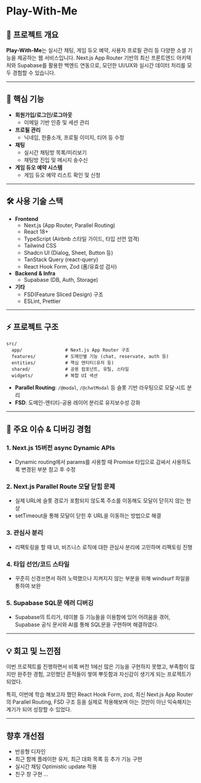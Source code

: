 # Play-With-Me

## 📝 프로젝트 개요

**Play-With-Me**는 실시간 채팅, 게임 듀오 예약, 사용자 프로필 관리 등 다양한 소셜 기능을 제공하는 웹 서비스입니다. Next.js App Router 기반의 최신 프론트엔드 아키텍처와 Supabase를 활용한 백엔드 연동으로, 모던한 UI/UX와 실시간 데이터 처리를 모두 경험할 수 있습니다.

---

## 🚩 핵심 기능

- **회원가입/로그인/로그아웃**
  - 이메일 기반 인증 및 세션 관리
- **프로필 관리**
  - 닉네임, 한줄소개, 프로필 이미지, 티어 등 수정
- **채팅**
  - 실시간 채팅방 목록/미리보기
  - 채팅방 진입 및 메시지 송수신
- **게임 듀오 예약 시스템**
  - 게임 듀오 예약 리스트 확인 및 신청

---

## 🛠️ 사용 기술 스택

- **Frontend**
  - Next.js (App Router, Parallel Routing)
  - React 18+
  - TypeScript (Airbnb 스타일 가이드, 타입 선언 엄격)
  - Tailwind CSS
  - Shadcn UI (Dialog, Sheet, Button 등)
  - TanStack Query (react-query)
  - React Hook Form, Zod (폼/유효성 검사)
- **Backend & Infra**
  - Supabase (DB, Auth, Storage)
- **기타**
  - FSD(Feature Sliced Design) 구조
  - ESLint, Prettier

---

## ⚡ 프로젝트 구조

```
src/
  app/                # Next.js App Router 구조
  features/           # 도메인별 기능 (chat, reservate, auth 등)
  entities/           # 핵심 엔티티(유저 등)
  shared/             # 공용 컴포넌트, 유틸, 스타일
  widgets/            # 복합 UI 섹션
```

- **Parallel Routing**: `/@modal`, `/@chatModal` 등 슬롯 기반 라우팅으로 모달·시트 분리
- **FSD**: 도메인-엔티티-공용 레이어 분리로 유지보수성 강화

---

## 🐞 주요 이슈 & 디버깅 경험

### 1. **Next.js 15버전 async Dynamic APIs**

- Dynamic routing에서 params를 사용할 때 Promise 타입으로 감싸서 사용하도록 변경된 부분 참고 후 수정

### 2. **Next.js Parallel Route 모달 닫힘 문제**

- 실제 URL에 슬롯 경로가 포함되지 않도록 주소를 이동해도 모달이 닫히지 않는 현상
- setTimeout을 통해 모달이 닫힌 후 URL을 이동하는 방법으로 해결

### 3. **관심사 분리**

- 리팩토링을 할 때 UI, 비즈니스 로직에 대한 관심사 분리에 고민하며 리팩토링 진행

### 4. **타입 선언/코드 스타일**

- 꾸준히 신경쓰면서 하려 노력했으나 지켜지지 않는 부분을 위해 windsurf 파일을 통하여 보완

### 5. **Supabase SQL문 에러 디버깅**

- Supabase의 트리거, 테이블 등 기능들을 이용함에 있어 어려움을 겪어, Supabase 공식 문서와 AI를 통해 SQL문을 구현하며 해결하였다.

---

## 💡 회고 및 느낀점

이번 프로젝트를 진행하면서 비록 버전 1에선 많은 기능을 구현하지 못했고, 부족함이 많지만 완주한 경험, 고민했던 흔적들이 쌓여 뿌듯함과 자신감이 생기게 되는 프로젝트가 되었다.

특히, 이번에 학습 해보고자 했던 React Hook Form, zod, 최신 Next.js App Router의 Parallel Routing, FSD 구조 등을 실제로 적용해보며 아는 것만이 아닌 익숙해지는 계기가 되어 성장할 수 있었다.

---

## 향후 개선점

- 반응형 디자인
- 최근 함께 플레이한 유저, 최근 대화 목록 등 추가 기능 구현
- 실시간 채팅 Optimistic update 적용
- 친구 창 구현
  ...

